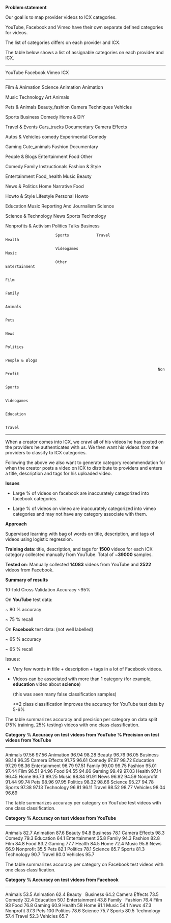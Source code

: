 **Problem statement**

Our goal is to map provider videos to ICX categories.

YouTube, Facebook and Vimeo have their own separate defined categories
for videos.

The list of categories differs on each provider and ICX.

The table below shows a list of assignable categories on each provider
and ICX.

  -------------------------------------------------------------------------------------
  YouTube                 Facebook          Vimeo                      ICX
  ----------------------- ----------------- -------------------------- ----------------
  Film & Animation        Science           Animation                  Animation

  Music                   Technology        Art                        Animals

  Pets & Animals          Beauty\_fashion   Camera Techniques          Vehicles

  Sports                  Business          Comedy                     Home & DIY

  Travel & Events         Cars\_trucks      Documentary                Camera Effects

  Autos & Vehicles        comedy            Experimental               Comedy

  Gaming                  Cute\_animals     Fashion                    Documentary

  People & Blogs          Entertainment     Food                       Other

  Comedy                  Family            Instructionals             Fashion & Style

  Entertainment           Food\_health      Music                      Beauty

  News & Politics         Home              Narrative                  Food

  Howto & Style           Lifestyle         Personal                   Howto

  Education               Music             Reporting And Journalism   Science

  Science & Technology    News              Sports                     Technology

  Nonprofits & Activism   Politics          Talks                      Business

                          Sports            Travel                     Health

                          Videogames                                   Music

                          Other                                        Entertainment

                                                                       Film

                                                                       Family

                                                                       Animals

                                                                       Pets

                                                                       News

                                                                       Politics

                                                                       People & Blogs

                                                                       Non Profit

                                                                       Sports

                                                                       Videogames

                                                                       Education

                                                                       Travel
  -------------------------------------------------------------------------------------

When a creator comes into ICX, we crawl all of his videos he has posted
on the providers he authenticates with us. We then want his videos from
the providers to classify to ICX categories.

Following the above we also want to generate category recommendation for
when the creator posts a video on ICX to distribute to providers and
enters a title, description and tags for his uploaded video.

**Issues**

- Large % of videos on facebook are inaccurately categorized into
facebook categories.

- Large % of videos on vimeo are inaccurately categorized into vimeo
categories and may not have any category associate with them.

**Approach**

Supervised learning with bag of words on title, description, and tags of
videos using logistic regression.

**Training data**: title, description, and tags for **1500** videos for
each ICX category collected manually from YouTube. Total of \~**39000**
samples.

**Tested on**: Manually collected **14083** videos from YouTube and
**2522** videos from Facebook.

**Summary of results**

10-fold Cross Validation Accuracy \~95%

On **YouTube** test data:

\~ 80 % accuracy

\~ 75 % recall

On **Facebook** test data: (not well labelled)

\~ 65 % accuracy

\~ 65 % recall

Issues:

-   Very few words in title + description + tags in a lot of
    Facebook videos.

-   Videos can be associated with more than 1 category (for example,
    **education** video about **science**)

    (this was seen many false classification samples)

    &lt;=2 class classification improves the accuracy for YouTube test
    data by 5-6%

The table summarizes accuracy and precision per category on data split
(75% training, 25% testing) videos with one class classification.

  **Category**        **% Accuracy on test videos from YouTube**   **% Precision on test videos from YouTube**
  ------------------- -------------------------------------------- ---------------------------------------------
  Animals             97.56                                        97.56
  Animation           96.94                                        98.28
  Beauty              96.76                                        96.05
  Business            98.14                                        96.35
  Camera Effects   91.75                                        96.61
  Comedy              97.97                                        98.72
  Education           97.29                                        98.36
  Entertainment       96.79                                        97.51
  Family              99.00                                        99.75
  Fashion             95.01                                        97.44
  Film                96.51                                        94.96
  Food                94.55                                        94.66
  Gaming              99.49                                        97.03
  Health              97.14                                        96.45
  Home                96.73                                        99.25
  Music               98.84                                        91.91
  News                96.92                                        94.59
  Nonprofit           91.44                                        99.74
  Pets                98.96                                        97.95
  Politics            98.32                                        98.66
  Science             95.27                                        94.78
  Sports              97.38                                        97.13
  Technology          96.81                                        96.11
  Travel              98.52                                        98.77
  Vehicles            98.04                                        96.69

The table summarizes accuracy per category on YouTube test videos with
one class classification.

  **Category**        **% Accuracy on test videos from YouTube**
  ------------------- --------------------------------------------
  Animals             82.7
  Animation           87.6
  Beauty              94.8
  Business            78.1
  Camera Effects   98.3
  Comedy              79.3
  Education           64.1
  Entertainment       35.8
  Family              94.3
  Fashion             82.8
  Film                84.8
  Food                83.2
  Gaming              77.7
  Health              84.5
  Home                72.4
  Music               95.8
  News                66.9
  Nonprofit           35.5
  Pets                82.1
  Politics            78.1
  Science             85.7
  Sports              81.3
  Technology          90.7
  Travel              80.0
  Vehicles            95.7

The table summarizes accuracy per category on Facebook test videos with
one class classification.

  **Category**        **% Accuracy on test videos from Facebook**
  ------------------- ---------------------------------------------
  Animals             53.5
  Animation           62.4
  Beauty               
  Business            64.2
  Camera Effects   73.5
  Comedy              32.4
  Education           50.1
  Entertainment       43.8
  Family               
  Fashion             76.4
  Film                93
  Food                76.8
  Gaming              60.9
  Health              58
  Home                91.1
  Music               54.1
  News                47.3
  Nonprofit           37.3
  Pets                100
  Politics            78.6
  Science             75.7
  Sports              80.5
  Technology          57.4
  Travel              52.3
  Vehicles            65.7
